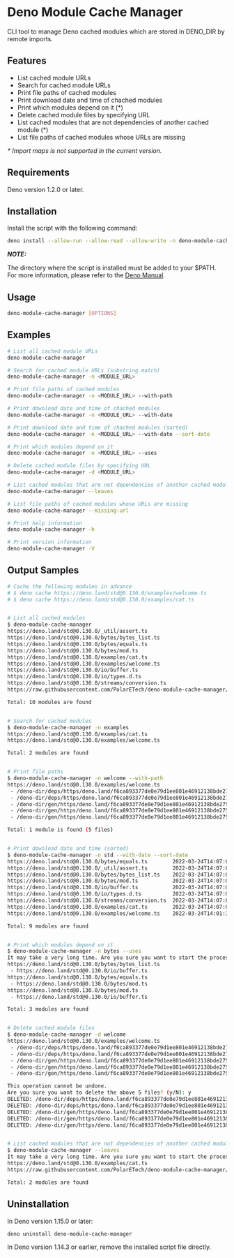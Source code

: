 # Deno Module Cache Manager

CLI tool to manage Deno cached modules which are stored in DENO_DIR by remote imports.

## Features

- List cached module URLs
- Search for cached module URLs
- Print file paths of cached modules
- Print download date and time of chached modules
- Print which modules depend on it (*)
- Delete cached module files by specifying URL
- List cached modules that are not dependencies of another cached module (*)
- List file paths of cached modules whose URLs are missing

*\* Import maps is not supported in the current version.*

## Requirements

Deno version 1.2.0 or later.

## Installation

Install the script with the following command:

```bash
deno install --allow-run --allow-read --allow-write -n deno-module-cache-manager https://raw.githubusercontent.com/PolarETech/deno-module-cache-manager/main/cli.js
```

___NOTE:___

The directory where the script is installed must be added to your $PATH.  
For more information, please refer to the [Deno Manual](https://deno.land/manual/tools/script_installer).

## Usage

```bash
deno-module-cache-manager [OPTIONS]
```

## Examples

``` bash
# List all cached module URLs
deno-module-cache-manager

# Search for cached module URLs (substring match)
deno-module-cache-manager -n <MODULE_URL>

# Print file paths of cached modules
deno-module-cache-manager -n <MODULE_URL> --with-path

# Print download date and time of chached modules
deno-module-cache-manager -n <MODULE_URL> --with-date

# Print download date and time of chached modules (sorted)
deno-module-cache-manager -n <MODULE_URL> --with-date --sort-date

# Print which modules depend on it
deno-module-cache-manager -n <MODULE_URL> --uses

# Delete cached module files by specifying URL
deno-module-cache-manager -d <MODULE_URL>

# List cached modules that are not dependencies of another cached module
deno-module-cache-manager --leaves

# List file paths of cached modules whose URLs are missing
deno-module-cache-manager --missing-url

# Print help information
deno-module-cache-manager -h

# Print version information
deno-module-cache-manager -V
```

## Output Samples

```bash
# Cache the following modules in advance
# $ deno cache https://deno.land/std@0.130.0/examples/welcome.ts
# $ deno cache https://deno.land/std@0.130.0/examples/cat.ts


# List all cached modules
$ deno-module-cache-manager
https://deno.land/std@0.130.0/_util/assert.ts
https://deno.land/std@0.130.0/bytes/bytes_list.ts
https://deno.land/std@0.130.0/bytes/equals.ts
https://deno.land/std@0.130.0/bytes/mod.ts
https://deno.land/std@0.130.0/examples/cat.ts
https://deno.land/std@0.130.0/examples/welcome.ts
https://deno.land/std@0.130.0/io/buffer.ts
https://deno.land/std@0.130.0/io/types.d.ts
https://deno.land/std@0.130.0/streams/conversion.ts
https://raw.githubusercontent.com/PolarETech/deno-module-cache-manager/main/cli.js

Total: 10 modules are found


# Search for cached modules
$ deno-module-cache-manager -n examples
https://deno.land/std@0.130.0/examples/cat.ts
https://deno.land/std@0.130.0/examples/welcome.ts

Total: 2 modules are found


# Print file paths
$ deno-module-cache-manager -n welcome --with-path
https://deno.land/std@0.130.0/examples/welcome.ts
 - /deno-dir/deps/https/deno.land/f6ca893377de0e79d1ee801e46912138bde275dc2c9974bfc7a53ffbf5b65b90
 - /deno-dir/deps/https/deno.land/f6ca893377de0e79d1ee801e46912138bde275dc2c9974bfc7a53ffbf5b65b90.metadata.json
 - /deno-dir/gen/https/deno.land/f6ca893377de0e79d1ee801e46912138bde275dc2c9974bfc7a53ffbf5b65b90.js
 - /deno-dir/gen/https/deno.land/f6ca893377de0e79d1ee801e46912138bde275dc2c9974bfc7a53ffbf5b65b90.buildinfo
 - /deno-dir/gen/https/deno.land/f6ca893377de0e79d1ee801e46912138bde275dc2c9974bfc7a53ffbf5b65b90.meta

Total: 1 module is found (5 files)


# Print download date and time (sorted)
$ deno-module-cache-manager -n std --with-date --sort-date
https://deno.land/std@0.130.0/bytes/equals.ts        2022-03-24T14:07:06.000Z
https://deno.land/std@0.130.0/_util/assert.ts        2022-03-24T14:07:05.000Z
https://deno.land/std@0.130.0/bytes/bytes_list.ts    2022-03-24T14:07:05.000Z
https://deno.land/std@0.130.0/bytes/mod.ts           2022-03-24T14:07:05.000Z
https://deno.land/std@0.130.0/io/buffer.ts           2022-03-24T14:07:05.000Z
https://deno.land/std@0.130.0/io/types.d.ts          2022-03-24T14:07:05.000Z
https://deno.land/std@0.130.0/streams/conversion.ts  2022-03-24T14:07:05.000Z
https://deno.land/std@0.130.0/examples/cat.ts        2022-03-24T14:07:04.000Z
https://deno.land/std@0.130.0/examples/welcome.ts    2022-03-24T14:01:32.000Z

Total: 9 modules are found


# Print which modules depend on it
$ deno-module-cache-manager -n bytes --uses
It may take a very long time. Are you sure you want to start the process? (y/N): y
https://deno.land/std@0.130.0/bytes/bytes_list.ts
 - https://deno.land/std@0.130.0/io/buffer.ts
https://deno.land/std@0.130.0/bytes/equals.ts
 - https://deno.land/std@0.130.0/bytes/mod.ts
https://deno.land/std@0.130.0/bytes/mod.ts
 - https://deno.land/std@0.130.0/io/buffer.ts

Total: 3 modules are found


# Delete cached module files
$ deno-module-cache-manager -d welcome
https://deno.land/std@0.130.0/examples/welcome.ts
 - /deno-dir/deps/https/deno.land/f6ca893377de0e79d1ee801e46912138bde275dc2c9974bfc7a53ffbf5b65b90
 - /deno-dir/deps/https/deno.land/f6ca893377de0e79d1ee801e46912138bde275dc2c9974bfc7a53ffbf5b65b90.metadata.json
 - /deno-dir/gen/https/deno.land/f6ca893377de0e79d1ee801e46912138bde275dc2c9974bfc7a53ffbf5b65b90.js
 - /deno-dir/gen/https/deno.land/f6ca893377de0e79d1ee801e46912138bde275dc2c9974bfc7a53ffbf5b65b90.buildinfo
 - /deno-dir/gen/https/deno.land/f6ca893377de0e79d1ee801e46912138bde275dc2c9974bfc7a53ffbf5b65b90.meta

This operation cannot be undone.
Are you sure you want to delete the above 5 files? (y/N): y
DELETED: /deno-dir/deps/https/deno.land/f6ca893377de0e79d1ee801e46912138bde275dc2c9974bfc7a53ffbf5b65b90
DELETED: /deno-dir/deps/https/deno.land/f6ca893377de0e79d1ee801e46912138bde275dc2c9974bfc7a53ffbf5b65b90.metadata.json
DELETED: /deno-dir/gen/https/deno.land/f6ca893377de0e79d1ee801e46912138bde275dc2c9974bfc7a53ffbf5b65b90.js
DELETED: /deno-dir/gen/https/deno.land/f6ca893377de0e79d1ee801e46912138bde275dc2c9974bfc7a53ffbf5b65b90.buildinfo
DELETED: /deno-dir/gen/https/deno.land/f6ca893377de0e79d1ee801e46912138bde275dc2c9974bfc7a53ffbf5b65b90.meta


# List cached modules that are not dependencies of another cached module
$ deno-module-cache-manager --leaves
It may take a very long time. Are you sure you want to start the process? (y/N): y
https://deno.land/std@0.130.0/examples/cat.ts
https://raw.githubusercontent.com/PolarETech/deno-module-cache-manager/main/cli.js

Total: 2 modules are found
```

## Uninstallation

In Deno version 1.15.0 or later:

```bash
deno uninstall deno-module-cache-manager
```

In Deno version 1.14.3 or earlier, remove the installed script file directly.
